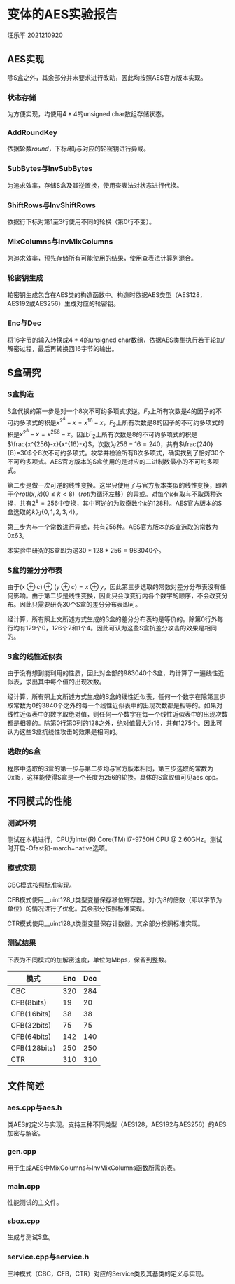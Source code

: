 # 变体的AES实验报告
汪乐平 2021210920
## AES实现
除S盒之外，其余部分并未要求进行改动，因此均按照AES官方版本实现。
### 状态存储
为方便实现，均使用$4*4$的unsigned char数组存储状态。
### AddRoundKey
依据轮数$round$，下标$i$和$j$与对应的轮密钥进行异或。
### SubBytes与InvSubBytes
为追求效率，存储S盒及其逆置换，使用查表法对状态进行代换。
### ShiftRows与InvShiftRows
依据行下标对第$1$至$3$行使用不同的轮换（第$0$行不变）。
### MixColumns与InvMixColumns
为追求效率，预先存储所有可能使用的结果，使用查表法计算列混合。
### 轮密钥生成
轮密钥生成包含在AES类的构造函数中。构造时依据AES类型（AES128，AES192或AES256）生成对应的轮密钥。
### Enc与Dec
将$16$字节的输入转换成$4*4$的unsigned char数组，依据AES类型执行若干轮加/解密过程，最后再转换回$16$字节的输出。
## S盒研究
### S盒构造
S盒代换的第一步是对一个$8$次不可约多项式求逆。$F_2$上所有次数是$4$的因子的不可约多项式的积是$x^{2^4}-x=x^{16}-x$，$F_2$上所有次数是$8$的因子的不可约多项式的积是$x^{2^8}-x=x^{256}-x$。因此$F_2$上所有次数是$8$的不可约多项式的积是$\frac{x^{256}-x}{x^{16}-x}$，次数为$256-16=240$，共有$\frac{240}{8}=30$个$8$次不可约多项式。枚举并检验所有$8$次多项式，确实找到了恰好$30$个不可约多项式。AES官方版本的S盒使用的是对应的二进制数最小的不可约多项式。

第二步是做一次可逆的线性变换。这里只使用了与官方版本类似的线性变换，即若干个$rotl(x,k)(0\le k<8)$（$rotl$为循环左移）的异或。对每个$k$有取与不取两种选择，共有$2^8=256$中变换，其中可逆的为取奇数个$k$的$128$种。AES官方版本的S盒选取的$k$为$\{0,1,2,3,4\}$。

第三步为与一个常数进行异或，共有$256$种。AES官方版本的S盒选取的常数为$0\mathrm{x}63$。

本实验中研究的S盒即为这$30*128*256=983040$个。
### S盒的差分分布表
由于$(x\oplus c)\oplus(y\oplus c)=x\oplus y$，因此第三步选取的常数对差分分布表没有任何影响。由于第二步是线性变换，因此只会改变行内各个数字的顺序，不会改变分布。因此只需要研究$30$个S盒的差分分布表即可。

经计算，所有照上文所述方式生成的S盒的差分分布表均是等价的。除第$0$行外每行均有$129$个$0$，$126$个$2$和$1$个$4$。因此可认为这些S盒抗差分攻击的效果是相同的。
### S盒的线性近似表
由于没有想到能利用的性质，因此对全部的$983040$个S盒，均计算了一遍线性近似表，求出其中每个值的出现次数。

经计算，所有照上文所述方式生成的S盒的线性近似表，任何一个数字在除第三步取常数为$0$的$3840$个之外的每一个线性近似表中的出现次数都是相等的。如果对线性近似表中的数字取绝对值，则任何一个数字在每一个线性近似表中的出现次数都是相等的。除第$0$行第$0$列的$128$之外，绝对值最大为$16$，共有$1275$个。因此可认为这些S盒抗线性攻击的效果是相同的。
### 选取的S盒
程序中选取的S盒的第一步与第二步均与官方版本相同，第三步选取的常数为$0\mathrm{x}15$，这样能使得S盒是一个长度为$256$的轮换。具体的S盒取值可见aes.cpp。
## 不同模式的性能
### 测试环境
测试在本机进行，CPU为Intel(R) Core(TM) i7-9750H CPU @ 2.60GHz。测试时开启-Ofast和-march=native选项。
### 模式实现
CBC模式按照标准实现。

CFB模式使用__uint128_t类型变量保存移位寄存器。对$r$为$8$的倍数（即以字节为单位）的情况进行了优化。其余部分按照标准实现。

CTR模式使用__uint128_t类型变量保存计数器。其余部分按照标准实现。
### 测试结果
下表为不同模式的加解密速度，单位为Mbps，保留到整数。

|模式|Enc|Dec|
|-|-|-|
|CBC|320|284|
|CFB(8bits)|19|20|
|CFB(16bits)|38|38|
|CFB(32bits)|75|75|
|CFB(64bits)|142|140|
|CFB(128bits)|250|250|
|CTR|310|310|
## 文件简述
### aes.cpp与aes.h
类AES的定义与实现。支持三种不同类型（AES128，AES192与AES256）的AES加密与解密。
### gen.cpp
用于生成AES中MixColumns与InvMixColumns函数所需的表。
### main.cpp
性能测试的主文件。
### sbox.cpp
生成与测试S盒。
### service.cpp与service.h
三种模式（CBC，CFB，CTR）对应的Service类及其基类的定义与实现。